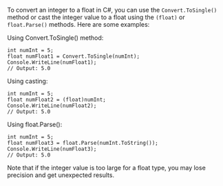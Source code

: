 To convert an integer to a float in C#, you can use the `Convert.ToSingle()` method or cast the integer value to a float using the `(float)` or `float.Parse()` methods. Here are some examples:

Using Convert.ToSingle() method:
```
int numInt = 5;
float numFloat1 = Convert.ToSingle(numInt);
Console.WriteLine(numFloat1);
// Output: 5.0
```

Using casting:
```
int numInt = 5;
float numFloat2 = (float)numInt;
Console.WriteLine(numFloat2);
// Output: 5.0
```

Using float.Parse():
```
int numInt = 5;
float numFloat3 = float.Parse(numInt.ToString());
Console.WriteLine(numFloat3);
// Output: 5.0
``` 

Note that if the integer value is too large for a float type, you may lose precision and get unexpected results.